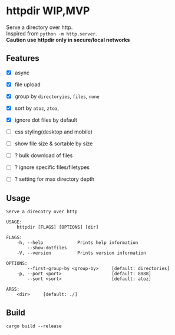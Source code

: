 # httpdir WIP,MVP

Serve a directory over http.   
Inspired from `python -m http.server`.  
**Caution use httpdir only in secure/local networks**


## Features

- [x] async
- [x] file upload
- [x] group by `directoryies`, `files`, `none`
- [x] sort by `atoz`, `ztoa`,
- [x] ignore dot files by default
- [ ] css styling(desktop and mobile)
- [ ] show file size & sortable by size
- [ ] ? bulk download of files 
- [ ] ? ignore specific files/filetypes
- [ ] ? setting for max directory depth


## Usage

```
Serve a direcotry over http

USAGE:
    httpdir [FLAGS] [OPTIONS] [dir]

FLAGS:
    -h, --help             Prints help information
        --show-dotfiles
    -V, --version          Prints version information

OPTIONS:
        --first-group-by <group-by>     [default: directories]
    -p, --port <port>                   [default: 8888]
        --sort <sort>                   [default: atoz]

ARGS:
    <dir>     [default: ./]
```

## Build


```
cargo build --release
```



